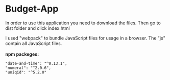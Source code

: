 # Budget-App
In order to use this application you need to download the files. 
Then go to dist folder and click index.html

I used "webpack" to bundle JavaScript files for usage in a browser. The "js" contain all JavaScript files.<br/><br/>
**npm packeges:**<br/>  
```
"date-and-time": "^0.13.1", 
"numeral": "^2.0.6",
"uniqid": "^5.2.0"
```
